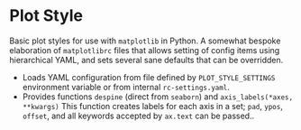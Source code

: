 # Plot Style

Basic plot styles for use with  `matplotlib` in Python.
A somewhat bespoke elaboration of
`matplotlibrc` files that allows setting of config items using
hierarchical YAML, and sets several sane defaults that can be
overridden.

- Loads YAML configuration from file defined by `PLOT_STYLE_SETTINGS`
  environment variable or from internal `rc-settings.yaml`.
- Provides functions `despine` (direct from `seaborn`) and
  `axis_labels(*axes, **kwargs)` This function creates labels for each
  axis in a set; `pad`, `ypos`, `offset`, and all keywords accepted
  by `ax.text` can be passed..

